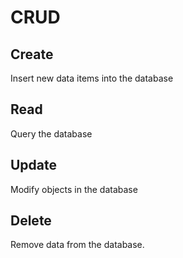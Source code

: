 # CRUD
## Create
Insert new data items into the database

## Read
Query the database

## Update
Modify objects in the database

## Delete 
Remove data from the database.